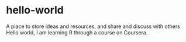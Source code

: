 # hello-world
A place to store ideas and resources, and share and discuss with others
Hello world, I am learning R through a course on Coursera.
